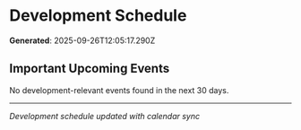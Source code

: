 # Development Schedule

**Generated**: 2025-09-26T12:05:17.290Z

## Important Upcoming Events


No development-relevant events found in the next 30 days.

---
*Development schedule updated with calendar sync*
